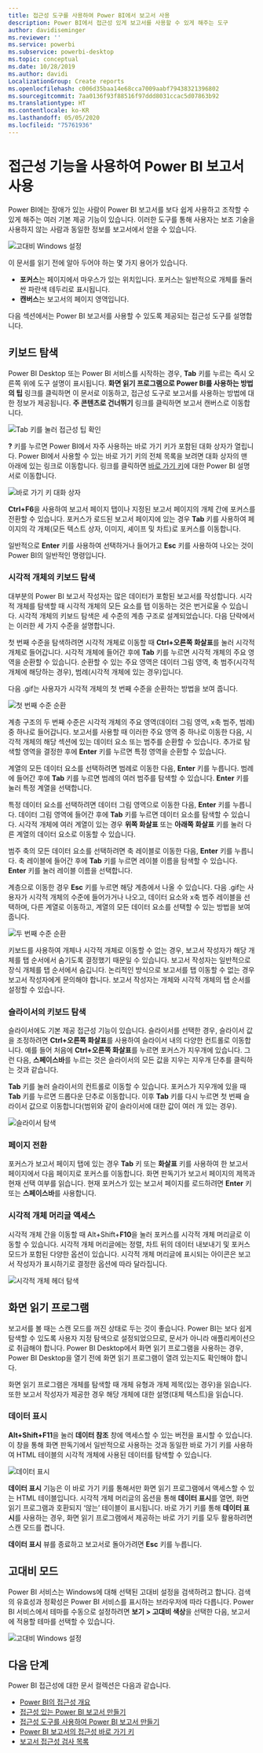 ```yaml
---
title: 접근성 도구를 사용하여 Power BI에서 보고서 사용
description: Power BI에서 접근성 있게 보고서를 사용할 수 있게 해주는 도구
author: davidiseminger
ms.reviewer: ''
ms.service: powerbi
ms.subservice: powerbi-desktop
ms.topic: conceptual
ms.date: 10/28/2019
ms.author: davidi
LocalizationGroup: Create reports
ms.openlocfilehash: c006d35baa14e68cca7009aabf79438321396802
ms.sourcegitcommit: 7aa0136f93f88516f97ddd8031ccac5d07863b92
ms.translationtype: HT
ms.contentlocale: ko-KR
ms.lasthandoff: 05/05/2020
ms.locfileid: "75761936"
---
```

# <a name="consume-power-bi-reports-by-using-accessibility-features"></a>접근성 기능을 사용하여 Power BI 보고서 사용
Power BI에는 장애가 있는 사람이 Power BI 보고서를 보다 쉽게 사용하고 조작할 수 있게 해주는 여러 기본 제공 기능이 있습니다. 이러한 도구를 통해 사용자는 보조 기술을 사용하지 않는 사람과 동일한 정보를 보고서에서 얻을 수 있습니다.

![고대비 Windows 설정](media/desktop-accessibility/accessibility-consuming-tools-01.png)

이 문서를 읽기 전에 알아 두어야 하는 몇 가지 용어가 있습니다.

* **포커스**는 페이지에서 마우스가 있는 위치입니다. 포커스는 일반적으로 개체를 둘러싼 파란색 테두리로 표시됩니다.
* **캔버스**는 보고서의 페이지 영역입니다.

다음 섹션에서는 Power BI 보고서를 사용할 수 있도록 제공되는 접근성 도구를 설명합니다.

## <a name="keyboard-navigation"></a>키보드 탐색

Power BI Desktop 또는 Power BI 서비스를 시작하는 경우, **Tab** 키를 누르는 즉시 오른쪽 위에 도구 설명이 표시됩니다. **화면 읽기 프로그램으로 Power BI를 사용하는 방법의 팁** 링크를 클릭하면 이 문서로 이동하고, 접근성 도구로 보고서를 사용하는 방법에 대한 정보가 제공됩니다. **주 콘텐츠로 건너뛰기** 링크를 클릭하면 보고서 캔버스로 이동합니다.

![Tab 키를 눌러 접근성 팁 확인](media/desktop-accessibility/accessibility-consuming-tools-02.png)

**?** 키를 누르면 Power BI에서 자주 사용하는 바로 가기 키가 포함된 대화 상자가 열립니다. Power BI에서 사용할 수 있는 바로 가기 키의 전체 목록을 보려면 대화 상자의 맨 아래에 있는 링크로 이동합니다. 링크를 클릭하면 [바로 가기 키](desktop-accessibility-keyboard-shortcuts.md)에 대한 Power BI 설명서로 이동합니다.

![바로 가기 키 대화 상자](media/desktop-accessibility/accessibility-consuming-tools-03.png)

**Ctrl+F6**을 사용하여 보고서 페이지 탭이나 지정된 보고서 페이지의 개체 간에 포커스를 전환할 수 있습니다. 포커스가 로드된 보고서 페이지에 있는 경우 **Tab** 키를 사용하여 페이지의 각 개체(모든 텍스트 상자, 이미지, 셰이프 및 차트)로 포커스를 이동합니다. 

일반적으로 **Enter** 키를 사용하여 선택하거나 들어가고 **Esc** 키를 사용하여 나오는 것이 Power BI의 일반적인 명령입니다.

### <a name="keyboard-navigation-for-visuals"></a>시각적 개체의 키보드 탐색

대부분의 Power BI 보고서 작성자는 많은 데이터가 포함된 보고서를 작성합니다. 시각적 개체를 탐색할 때 시각적 개체의 모든 요소를 탭 이동하는 것은 번거로울 수 있습니다. 시각적 개체의 키보드 탐색은 세 수준의 계층 구조로 설계되었습니다. 다음 단락에서는 이러한 세 가지 수준을 설명합니다.

첫 번째 수준을 탐색하려면 시각적 개체로 이동할 때 **Ctrl+오른쪽 화살표**를 눌러 시각적 개체로 들어갑니다. 시각적 개체에 들어간 후에 **Tab** 키를 누르면 시각적 개체의 주요 영역을 순환할 수 있습니다. 순환할 수 있는 주요 영역은 데이터 그림 영역, 축 범주(시각적 개체에 해당하는 경우), 범례(시각적 개체에 있는 경우)입니다.

다음 .gif는 사용자가 시각적 개체의 첫 번째 수준을 순환하는 방법을 보여 줍니다.

![첫 번째 수준 순환](media/desktop-accessibility/accessibility-consuming-tools-04.gif)

계층 구조의 두 번째 수준은 시각적 개체의 주요 영역(데이터 그림 영역, x축 범주, 범례) 중 하나로 들어갑니다. 보고서를 사용할 때 이러한 주요 영역 중 하나로 이동한 다음, 시각적 개체의 해당 섹션에 있는 데이터 요소 또는 범주를 순환할 수 있습니다. 추가로 탐색할 영역을 결정한 후에 **Enter** 키를 누르면 특정 영역을 순환할 수 있습니다.

계열의 모든 데이터 요소를 선택하려면 범례로 이동한 다음, **Enter** 키를 누릅니다. 범례에 들어간 후에 **Tab** 키를 누르면 범례의 여러 범주를 탐색할 수 있습니다. **Enter** 키를 눌러 특정 계열을 선택합니다.

특정 데이터 요소를 선택하려면 데이터 그림 영역으로 이동한 다음, **Enter** 키를 누릅니다. 데이터 그림 영역에 들어간 후에 **Tab** 키를 누르면 데이터 요소를 탐색할 수 있습니다. 시각적 개체에 여러 계열이 있는 경우 **위쪽 화살표** 또는 **아래쪽 화살표** 키를 눌러 다른 계열의 데이터 요소로 이동할 수 있습니다.

범주 축의 모든 데이터 요소를 선택하려면 축 레이블로 이동한 다음, **Enter** 키를 누릅니다. 축 레이블에 들어간 후에 **Tab** 키를 누르면 레이블 이름을 탐색할 수 있습니다. **Enter** 키를 눌러 레이블 이름을 선택합니다.

계층으로 이동한 경우 **Esc** 키를 누르면 해당 계층에서 나올 수 있습니다. 다음 .gif는 사용자가 시각적 개체의 수준에 들어가거나 나오고, 데이터 요소와 x축 범주 레이블을 선택하며, 다른 계열로 이동하고, 계열의 모든 데이터 요소를 선택할 수 있는 방법을 보여 줍니다.

![두 번째 수준 순환](media/desktop-accessibility/accessibility-consuming-tools-05.gif)

키보드를 사용하여 개체나 시각적 개체로 이동할 수 없는 경우, 보고서 작성자가 해당 개체를 탭 순서에서 숨기도록 결정했기 때문일 수 있습니다. 보고서 작성자는 일반적으로 장식 개체를 탭 순서에서 숨깁니다. 논리적인 방식으로 보고서를 탭 이동할 수 없는 경우 보고서 작성자에게 문의해야 합니다. 보고서 작성자는 개체와 시각적 개체의 탭 순서를 설정할 수 있습니다.

### <a name="keyboard-navigation-for-slicers"></a>슬라이서의 키보드 탐색

슬라이서에도 기본 제공 접근성 기능이 있습니다. 슬라이서를 선택한 경우, 슬라이서 값을 조정하려면 **Ctrl+오른쪽 화살표**를 사용하여 슬라이서 내의 다양한 컨트롤로 이동합니다. 예를 들어 처음에 **Ctrl+오른쪽 화살표**를 누르면 포커스가 지우개에 있습니다. 그런 다음, **스페이스바**를 누르는 것은 슬라이서의 모든 값을 지우는 지우개 단추를 클릭하는 것과 같습니다.

**Tab** 키를 눌러 슬라이서의 컨트롤로 이동할 수 있습니다. 포커스가 지우개에 있을 때 **Tab** 키를 누르면 드롭다운 단추로 이동합니다. 이후 **Tab** 키를 다시 누르면 첫 번째 슬라이서 값으로 이동합니다(범위와 같이 슬라이서에 대한 값이 여러 개 있는 경우).

![슬라이서 탐색](media/desktop-accessibility/accessibility-consuming-tools-06.png)

### <a name="switching-pages"></a>페이지 전환

포커스가 보고서 페이지 탭에 있는 경우 **Tab** 키 또는 **화살표** 키를 사용하여 한 보고서 페이지에서 다음 페이지로 포커스를 이동합니다. 화면 판독기가 보고서 페이지의 제목과 현재 선택 여부를 읽습니다. 현재 포커스가 있는 보고서 페이지를 로드하려면 **Enter** 키 또는 **스페이스바**를 사용합니다.

### <a name="accessing-the-visual-header"></a>시각적 개체 머리글 액세스
시각적 개체 간을 이동할 때 Alt+Shift+**F10**을 눌러 포커스를 시각적 개체 머리글로 이동할 수 있습니다. 시각적 개체 머리글에는 정렬, 차트 뒤의 데이터 내보내기 및 포커스 모드가 포함된 다양한 옵션이 있습니다. 시각적 개체 머리글에 표시되는 아이콘은 보고서 작성자가 표시하기로 결정한 옵션에 따라 달라집니다.

![시각적 개체 헤더 탐색](media/desktop-accessibility/accessibility-consuming-tools-07.png)

## <a name="screen-reader"></a>화면 읽기 프로그램

보고서를 볼 때는 스캔 모드를 꺼진 상태로 두는 것이 좋습니다. Power BI는 보다 쉽게 탐색할 수 있도록 사용자 지정 탐색으로 설정되었으므로, 문서가 아니라 애플리케이션으로 취급해야 합니다. Power BI Desktop에서 화면 읽기 프로그램을 사용하는 경우, Power BI Desktop을 열기 전에 화면 읽기 프로그램이 열려 있는지도 확인해야 합니다.

화면 읽기 프로그램은 개체를 탐색할 때 개체 유형과 개체 제목(있는 경우)을 읽습니다. 또한 보고서 작성자가 제공한 경우 해당 개체에 대한 설명(대체 텍스트)을 읽습니다.

### <a name="show-data"></a>데이터 표시
**Alt+Shift+F11**을 눌러 **데이터 참조** 창에 액세스할 수 있는 버전을 표시할 수 있습니다. 이 창을 통해 화면 판독기에서 일반적으로 사용하는 것과 동일한 바로 가기 키를 사용하여 HTML 테이블의 시각적 개체에 사용된 데이터를 탐색할 수 있습니다.

![데이터 표시](media/desktop-accessibility/accessibility-04.png)

**데이터 표시** 기능은 이 바로 가기 키를 통해서만 화면 읽기 프로그램에서 액세스할 수 있는 HTML 테이블입니다. 시각적 개체 머리글의 옵션을 통해 **데이터 표시**를 열면, 화면 읽기 프로그램과 호환되지 ‘않는’ 테이블이 표시됩니다.   바로 가기 키를 통해 **데이터 표시**를 사용하는 경우, 화면 읽기 프로그램에서 제공하는 바로 가기 키를 모두 활용하려면 스캔 모드를 켭니다.

**데이터 표시** 뷰를 종료하고 보고서로 돌아가려면 **Esc** 키를 누릅니다.

## <a name="high-contrast-modes"></a>고대비 모드

Power BI 서비스는 Windows에 대해 선택된 고대비 설정을 검색하려고 합니다. 검색의 유효성과 정확성은 Power BI 서비스를 표시하는 브라우저에 따라 다릅니다. Power BI 서비스에서 테마를 수동으로 설정하려면 **보기 > 고대비 색상**을 선택한 다음, 보고서에 적용할 테마를 선택할 수 있습니다.

![고대비 Windows 설정](media/desktop-accessibility/accessibility-consuming-tools-01.png)


## <a name="next-steps"></a>다음 단계

Power BI 접근성에 대한 문서 컬렉션은 다음과 같습니다.

* [Power BI의 접근성 개요](desktop-accessibility-overview.md) 
* [접근성 있는 Power BI 보고서 만들기](desktop-accessibility-creating-reports.md) 
* [접근성 도구를 사용하여 Power BI 보고서 만들기](desktop-accessibility-creating-tools.md)
* [Power BI 보고서의 접근성 바로 가기 키](desktop-accessibility-keyboard-shortcuts.md)
* [보고서 접근성 검사 목록](desktop-accessibility-creating-reports.md#report-accessibility-checklist)


